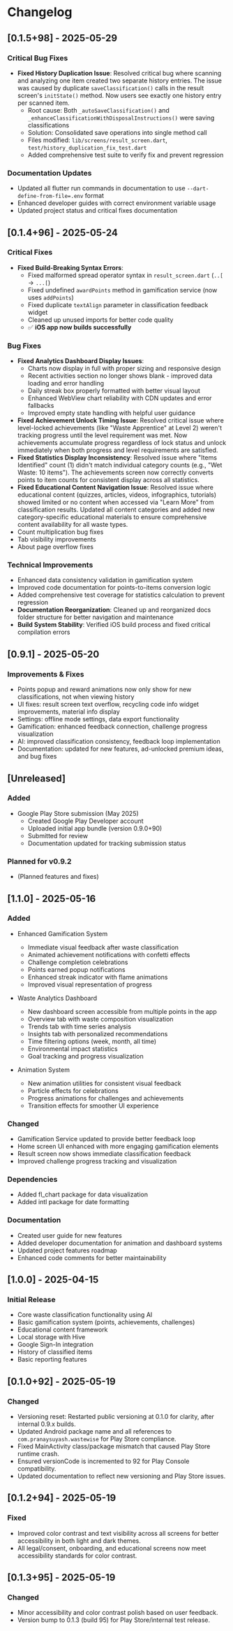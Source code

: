 # Changelog

## [0.1.5+98] - 2025-05-29

### Critical Bug Fixes
- **Fixed History Duplication Issue**: Resolved critical bug where scanning and analyzing one item created two separate history entries. The issue was caused by duplicate `saveClassification()` calls in the result screen's `initState()` method. Now users see exactly one history entry per scanned item.
  - Root cause: Both `_autoSaveClassification()` and `_enhanceClassificationWithDisposalInstructions()` were saving classifications
  - Solution: Consolidated save operations into single method call
  - Files modified: `lib/screens/result_screen.dart`, `test/history_duplication_fix_test.dart`
  - Added comprehensive test suite to verify fix and prevent regression

### Documentation Updates
- Updated all flutter run commands in documentation to use `--dart-define-from-file=.env` format
- Enhanced developer guides with correct environment variable usage
- Updated project status and critical fixes documentation

## [0.1.4+96] - 2025-05-24

### Critical Fixes
- **Fixed Build-Breaking Syntax Errors**: 
  - Fixed malformed spread operator syntax in `result_screen.dart` (`..[` → `...[`)
  - Fixed undefined `awardPoints` method in gamification service (now uses `addPoints`)
  - Fixed duplicate `textAlign` parameter in classification feedback widget
  - Cleaned up unused imports for better code quality
  - ✅ **iOS app now builds successfully**

### Bug Fixes
- **Fixed Analytics Dashboard Display Issues**: 
  - Charts now display in full with proper sizing and responsive design
  - Recent activities section no longer shows blank - improved data loading and error handling
  - Daily streak box properly formatted with better visual layout
  - Enhanced WebView chart reliability with CDN updates and error fallbacks
  - Improved empty state handling with helpful user guidance
- **Fixed Achievement Unlock Timing Issue**: Resolved critical issue where level-locked achievements (like "Waste Apprentice" at Level 2) weren't tracking progress until the level requirement was met. Now achievements accumulate progress regardless of lock status and unlock immediately when both progress and level requirements are satisfied.
- **Fixed Statistics Display Inconsistency**: Resolved issue where "Items Identified" count (1) didn't match individual category counts (e.g., "Wet Waste: 10 items"). The achievements screen now correctly converts points to item counts for consistent display across all statistics.
- **Fixed Educational Content Navigation Issue**: Resolved issue where educational content (quizzes, articles, videos, infographics, tutorials) showed limited or no content when accessed via "Learn More" from classification results. Updated all content categories and added new category-specific educational materials to ensure comprehensive content availability for all waste types.
- Count multiplication bug fixes
- Tab visibility improvements  
- About page overflow fixes

### Technical Improvements
- Enhanced data consistency validation in gamification system
- Improved code documentation for points-to-items conversion logic
- Added comprehensive test coverage for statistics calculation to prevent regression
- **Documentation Reorganization**: Cleaned up and reorganized docs folder structure for better navigation and maintenance
- **Build System Stability**: Verified iOS build process and fixed critical compilation errors


## [0.9.1] - 2025-05-20

### Improvements & Fixes
- Points popup and reward animations now only show for new classifications, not when viewing history
- UI fixes: result screen text overflow, recycling code info widget improvements, material info display
- Settings: offline mode settings, data export functionality
- Gamification: enhanced feedback connection, challenge progress visualization
- AI: improved classification consistency, feedback loop implementation
- Documentation: updated for new features, ad-unlocked premium ideas, and bug fixes

## [Unreleased]

### Added
- Google Play Store submission (May 2025)
  - Created Google Play Developer account
  - Uploaded initial app bundle (version 0.9.0+90)
  - Submitted for review
  - Documentation updated for tracking submission status

### Planned for v0.9.2
- (Planned features and fixes)

## [1.1.0] - 2025-05-16

### Added
- Enhanced Gamification System
  - Immediate visual feedback after waste classification
  - Animated achievement notifications with confetti effects
  - Challenge completion celebrations
  - Points earned popup notifications
  - Enhanced streak indicator with flame animations
  - Improved visual representation of progress

- Waste Analytics Dashboard
  - New dashboard screen accessible from multiple points in the app
  - Overview tab with waste composition visualization
  - Trends tab with time series analysis
  - Insights tab with personalized recommendations
  - Time filtering options (week, month, all time)
  - Environmental impact statistics
  - Goal tracking and progress visualization

- Animation System
  - New animation utilities for consistent visual feedback
  - Particle effects for celebrations
  - Progress animations for challenges and achievements
  - Transition effects for smoother UI experience

### Changed
- Gamification Service updated to provide better feedback loop
- Home screen UI enhanced with more engaging gamification elements
- Result screen now shows immediate classification feedback
- Improved challenge progress tracking and visualization

### Dependencies
- Added fl_chart package for data visualization
- Added intl package for date formatting

### Documentation
- Created user guide for new features
- Added developer documentation for animation and dashboard systems
- Updated project features roadmap
- Enhanced code comments for better maintainability

## [1.0.0] - 2025-04-15

### Initial Release
- Core waste classification functionality using AI
- Basic gamification system (points, achievements, challenges)
- Educational content framework
- Local storage with Hive
- Google Sign-In integration
- History of classified items
- Basic reporting features

## [0.1.0+92] - 2025-05-19
### Changed
- Versioning reset: Restarted public versioning at 0.1.0 for clarity, after internal 0.9.x builds.
- Updated Android package name and all references to `com.pranaysuyash.wastewise` for Play Store compliance.
- Fixed MainActivity class/package mismatch that caused Play Store runtime crash.
- Ensured versionCode is incremented to 92 for Play Console compatibility.
- Updated documentation to reflect new versioning and Play Store issues.

## [0.1.2+94] - 2025-05-19
### Fixed
- Improved color contrast and text visibility across all screens for better accessibility in both light and dark themes.
- All legal/consent, onboarding, and educational screens now meet accessibility standards for color contrast.

## [0.1.3+95] - 2025-05-19
### Changed
- Minor accessibility and color contrast polish based on user feedback.
- Version bump to 0.1.3 (build 95) for Play Store/internal test release.
